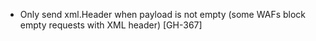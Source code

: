 * Only send xml.Header when payload is not empty (some WAFs block empty requests with XML header) 
  [GH-367]


